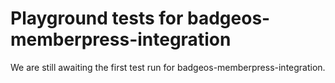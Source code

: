 # Playground tests for badgeos-memberpress-integration
We are still awaiting the first test run for badgeos-memberpress-integration.
